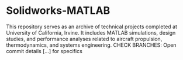 # Solidworks-MATLAB
This repository serves as an archive of technical projects completed at University of California, Irvine. It includes MATLAB simulations, design studies, and performance analyses related to aircraft propulsion, thermodynamics, and systems engineering. CHECK BRANCHES: Open commit details [...] for specifics
